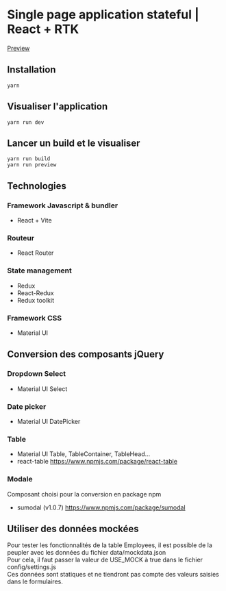 # Single page application stateful | React + RTK

[Preview](https://ogdenrichard.github.io/redux_tk_example/)

## Installation

```
yarn
```

## Visualiser l'application

```
yarn run dev
```

## Lancer un build et le visualiser

```
yarn run build
yarn run preview
```

## Technologies

### Framework Javascript & bundler
- React + Vite

### Routeur
- React Router

### State management
- Redux
- React-Redux
- Redux toolkit

### Framework CSS
- Material UI

## Conversion des composants jQuery

### Dropdown Select
- Material UI Select

### Date picker
- Material UI DatePicker

### Table
- Material UI Table, TableContainer, TableHead...
- react-table https://www.npmjs.com/package/react-table

### Modale

Composant choisi pour la conversion en package npm
- sumodal (v1.0.7)  https://www.npmjs.com/package/sumodal

## Utiliser des données mockées

Pour tester les fonctionnalités de la table Employees, il est possible de la peupler avec les données du fichier data/mockdata.json </br>
Pour cela, il faut passer la valeur de USE_MOCK à true dans le fichier config/settings.js  </br>
Ces données sont statiques et ne tiendront pas compte des valeurs saisies dans le formulaires.
